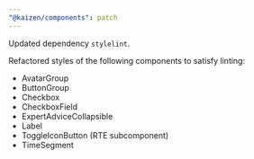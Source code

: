 ```yaml
---
"@kaizen/components": patch
---
```


Updated dependency `stylelint`.

Refactored styles of the following components to satisfy linting:
- AvatarGroup
- ButtonGroup
- Checkbox
- CheckboxField
- ExpertAdviceCollapsible
- Label
- ToggleIconButton (RTE subcomponent)
- TimeSegment

